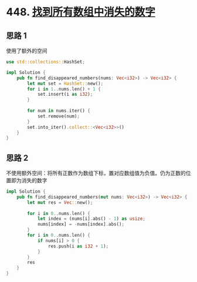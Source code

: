 # 448. [找到所有数组中消失的数字](https://leetcode-cn.com/problems/find-all-numbers-disappeared-in-an-array/)

## 思路 1

使用了额外的空间

```rust
use std::collections::HashSet;

impl Solution {
    pub fn find_disappeared_numbers(nums: Vec<i32>) -> Vec<i32> {
        let mut set = HashSet::new();
        for i in 1..nums.len() + 1 {
            set.insert(i as i32);
        }
        
        for num in nums.iter() {
            set.remove(num);
        }
        set.into_iter().collect::<Vec<i32>>()
    }
}
```

## 思路 2

不使用额外空间：将所有正数作为数组下标，置对应数组值为负值。仍为正数的位置即为消失的数字

```rust
impl Solution {
    pub fn find_disappeared_numbers(mut nums: Vec<i32>) -> Vec<i32> {
        let mut res = Vec::new();
        
        for i in 0..nums.len() {
            let index = (nums[i].abs() - 1) as usize;
            nums[index] = -nums[index].abs();
        }
        for i in 0..nums.len() {
            if nums[i] > 0 {
                res.push(i as i32 + 1);
            }
        }
        res
    }
}
```



